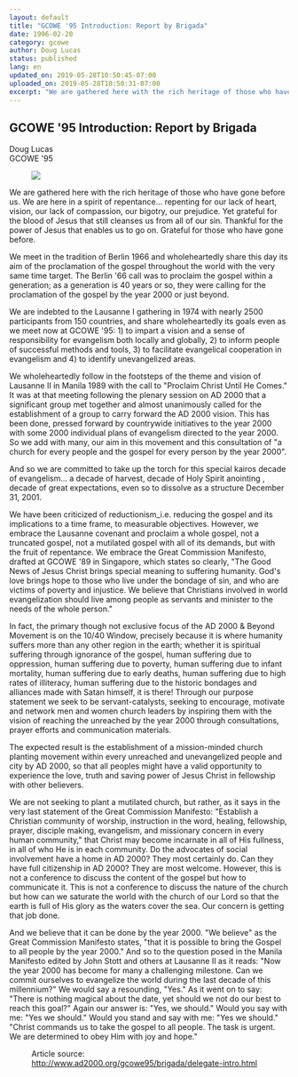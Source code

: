 ```yaml
---
layout: default
title: "GCOWE '95 Introduction: Report by Brigada"
date: 1996-02-20
category: gcowe
author: Doug Lucas
status: published
lang: en
updated_on: 2019-05-28T10:50:45-07:00
uploaded_on: 2019-05-28T10:50:31-07:00
excerpt: "We are gathered here with the rich heritage of those who have gone before us. We are here in a spirit of repentance... repenting for our lack of heart, vision, our lack of compassion, our bigotry, our prejudice. Yet grateful for the blood of Jesus that still cleanses us from all of our sin. Thankful for the power of Jesus that enables us to go on. Grateful for those who have gone before. We meet in the tradition of Berlin 1966 and wholeheartedly share this day its aim of the proclamation of the gospel throughout the world with the very same time target. The Berlin '66 call was to proclaim the gospel within a generation; as a generation is 40 years or so, they were calling for the proclamation of the gospel by the year 2000 or just beyond. "
---
```

<article class="document-container" data-publication-date="{{page.date}}" data-uploaded-on="{{page.uploaded_on}}" data-updated-on="{{page.updated_on}}" data-category="{{page.category}}">
<h1>GCOWE '95 Introduction: Report by Brigada</h1>

<p class="author">Doug Lucas<br>
<span class="author-title">GCOWE '95</span></p>

<figure class="pic-left">
  <img src="{{ site.url }}{{ site.baseurl }}/assets/images/gcowe95-logo.gif">
</figure>
<p>We are gathered here with the rich heritage of those who have gone before us. We are here in a spirit of repentance... repenting for our lack of heart, vision, our lack of compassion, our bigotry, our prejudice. Yet grateful for the blood of Jesus that still cleanses us from all of our sin. Thankful for the power of Jesus that enables us to go on. Grateful for those who have gone before.</p>

<p>We meet in the tradition of Berlin 1966 and wholeheartedly share this day its aim of the proclamation of the gospel throughout the world with the very same time target. The Berlin '66 call was to proclaim the gospel within a generation; as a generation is 40 years or so, they were calling for the proclamation of the gospel by the year 2000 or just beyond. </p>

<p>We are indebted to the Lausanne I gathering in 1974 with nearly 2500 participants from 150 countries, and share wholeheartedly its goals even as we meet now at GCOWE '95: 1) to impart a vision and a sense of responsibility for evangelism both locally and globally, 2) to inform people of successful methods and tools, 3) to facilitate evangelical cooperation in evangelism and 4) to identify unevangelized areas.</p>

<p>We wholeheartedly follow in the footsteps of the theme and vision of Lausanne II in Manila 1989 with the call to "Proclaim Christ Until He Comes." It was at that meeting following the plenary session on AD 2000 that a significant group met together and almost unanimously called for the establishment of a group to carry forward the AD 2000 vision. This has been done, pressed forward by countrywide initiatives to the year 2000 with some 2000 individual plans of evangelism directed to the year 2000. So we add with many, our aim in this movement and this consultation of "a church for every people and the gospel for every person by the year 2000".</p>

<p>And so we are committed to take up the torch for this special kairos decade of evangelism... a decade of harvest, decade of Holy Spirit anointing , decade of great expectations, even so to dissolve as a structure December 31, 2001.</p>

<p>We have been criticized of reductionism_i.e. reducing the gospel and its implications to a time frame, to measurable objectives. However, we embrace the Lausanne covenant and proclaim a whole gospel, not a truncated gospel, not a mutilated gospel with all of its demands, but with the fruit of repentance. We embrace the Great Commission Manifesto, drafted at GCOWE '89 in Singapore, which states so clearly, "The Good News of Jesus Christ brings special meaning to suffering humanity. God's love brings hope to those who live under the bondage of sin, and who are victims of poverty and injustice. We believe that Christians involved in world evangelization should live among people as servants and minister to the needs of the whole person."</p>

<p>In fact, the primary though not exclusive focus of the AD 2000 & Beyond Movement is on the 10/40 Window, precisely because it is where humanity suffers more than any other region in the earth; whether it is spiritual suffering through ignorance of the gospel, human suffering due to oppression, human suffering due to poverty, human suffering due to infant mortality, human suffering due to early deaths, human suffering due to high rates of illiteracy, human suffering due to the historic bondages and alliances made with Satan himself, it is there! Through our purpose statement we seek to be servant-catalysts, seeking to encourage, motivate and network men and women church leaders by inspiring them with the vision of reaching the unreached by the year 2000 through consultations, prayer efforts and communication materials.</p>

<p>The expected result is the establishment of a mission-minded church planting movement within every unreached and unevangelized people and city by AD 2000, so that all peoples might have a valid opportunity to experience the love, truth and saving power of Jesus Christ in fellowship with other believers.</p>

<p>We are not seeking to plant a mutilated church, but rather, as it says in the very last statement of the Great Commission Manifesto: "Establish a Christian community of worship, instruction in the word, healing, fellowship, prayer, disciple making, evangelism, and missionary concern in every human community," that Christ may become incarnate in all of His fullness, in all of who He is in each community. Do the advocates of social involvement have a home in AD 2000? They most certainly do. Can they have full citizenship in AD 2000? They are most welcome. However, this is not a conference to discuss the content of the gospel but how to communicate it. This is not a conference to discuss the nature of the church but how can we saturate the world with the church of our Lord so that the earth is full of His glory as the waters cover the sea. Our concern is getting that job done.</p>

<p>And we believe that it can be done by the year 2000. "We believe" as the Great Commission Manifesto states, "that it is possible to bring the Gospel to all people by the year 2000." And so to the question posed in the Manila Manifesto edited by John Stott and others at Lausanne II as it reads: "Now the year 2000 has become for many a challenging milestone. Can we commit ourselves to evangelize the world during the last decade of this millennium?" We would say a resounding, "Yes." As it went on to say: "There is nothing magical about the date, yet should we not do our best to reach this goal?" Again our answer is: "Yes, we should." Would you say with me: "Yes we should." Would you stand and say with me: "Yes we should." "Christ commands us to take the gospel to all people. The task is urgent. We are determined to obey Him with joy and hope." </p>


<figure class="resource-links">
  <p>Article source: <a href="http://www.ad2000.org/gcowe95/brigada/delegate-intro.html">http://www.ad2000.org/gcowe95/brigada/delegate-intro.html</a></p>
</figure>
</article>

